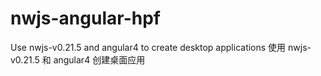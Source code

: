 # nwjs-angular-hpf
 Use nwjs-v0.21.5 and angular4 to create desktop applications 使用 nwjs-v0.21.5 和 angular4 创建桌面应用
